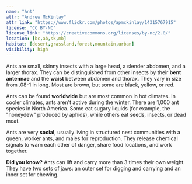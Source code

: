 ```yaml
---
name: "Ant"
attr: "Andrew McKinlay"
attr_link: "https://www.flickr.com/photos/apmckinlay/14315767915"
license: "CC BY-NC"
license_link: "https://creativecommons.org/licenses/by-nc/2.0/"
location: [bc,ab,sk,mb]
habitat: [desert,grassland,forest,mountain,urban]
visibility: high
---
```

Ants are small, skinny insects with a large head, a slender abdomen, and a larger thorax. They can be distinguished from other insects by their **bent antennae** and the **waist** between abdomen and thorax. They vary in size from .08-1 in long. Most are brown, but some are black, yellow, or red.

Ants can be found **worldwide** but are most common in hot climates. In cooler climates, ants aren't active during the winter. There are 1,000 ant species in North America. Some eat sugary liquids (for example, the "honeydew" produced by aphids), while others eat seeds, insects, or dead meat.

Ants are very **social**, usually living in structured nest communities with a queen, worker ants, and males for reproduction. They release chemical signals to warn each other of danger, share food locations, and work together.

**Did you know?** Ants can lift and carry more than 3 times their own weight. They have two sets of jaws: an outer set for digging and carrying and an inner set for chewing.